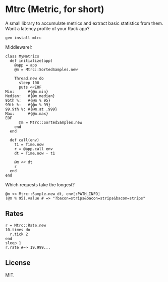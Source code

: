 Mtrc (Metric, for short)
===

A small library to accumulate metrics and extract basic statistics from them.
Want a latency profile of your Rack app?

    gem install mtrc
 
Middleware!:

    class MyMetrics
      def initialize(app)
        @app = app
        @m = Mtrc::SortedSamples.new

        Thread.new do
          sleep 100
          puts <<EOF
    Min:      #{@m.min}
    Median:   #{@m.median}
    95th %:   #{@m % 95}
    99th %:   #{@m % 99}
    99.9th %: #{@m.at .999}
    Max:      #{@m.max}
    EOF
          @m = Mtrc::SortedSamples.new
        end
      end

      def call(env)
        t1 = Time.now
        r = @app.call env
        dt = Time.now - t1

        @m << dt
        r
      end        
    end

Which requests take the longest?

    @m << Mtrc::Sample.new dt, env[:PATH_INFO]
    (@m % 95).value # => "?bacon=strips&bacon=strips&bacon=strips"

Rates
---

    r = Mtrc::Rate.new
    10.times do
      r.tick 2
    end
    sleep 1
    r.rate #=> 19.999... 

## License

MIT.
